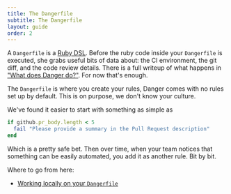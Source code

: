 ```yaml
---
title: The Dangerfile
subtitle: The Dangerfile
layout: guide
order: 2
---
```


A `Dangerfile` is a [Ruby DSL][dsl]. Before the ruby code inside your `Dangerfile` is executed, she grabs useful bits of data about: the CI environment, the git diff, and the code review details. There is a full writeup of what happens in ["What does Danger do?"][wot_do]. For now that's enough.

The `Dangerfile` is where you create your rules, Danger comes with no rules set up by default. This is on purpose, we don't know your culture.

We've found it easier to start with something as simple as 

```ruby
if github.pr_body.length < 5
  fail "Please provide a summary in the Pull Request description"
end
```

Which is a pretty safe bet. Then over time, when your team notices that something can be easily automated, you add it as another rule. Bit by bit.

Where to go from here:
- [Working locally on your `Dangerfile`][troubleshooting]

[wot_do]: /guides/what_does_danger_do.html
[dsl]: https://www.infoq.com/news/2007/06/dsl-or-not
[troubleshooting]: /guides/troubleshooting.html#i-want-to-work-locally-on-my-dangerfile
